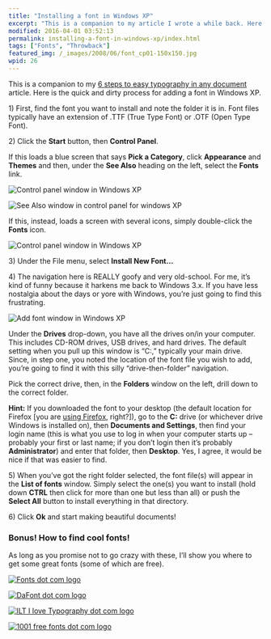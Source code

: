 ```yaml
---
title: "Installing a font in Windows XP"
excerpt: "This is a companion to my article I wrote a while back. Here is the quick and dirty process for adding a font in Windows XP."
modified: 2016-04-01 03:52:13
permalink: installing-a-font-in-windows-xp/index.html
tags: ["Fonts", "Throwback"]
featured_img: /_images/2008/06/font_cp01-150x150.jpg
wpid: 26
---
```


This is a companion to my [6 steps to easy typography in any document](/6-steps-to-easy-typography-in-any-document/) article. Here is the quick and dirty process for adding a font in Windows XP.

1\) First, find the font you want to install and note the folder it is in. Font files typically have an extension of .TTF (True Type Font) or .OTF (Open Type Font).

2\) Click the **Start** button, then **Control Panel**.

If this loads a blue screen that says **Pick a Category**, click **Appearance** and **Themes** and then, under the **See Also** heading on the left, select the **Fonts** link.

![Control panel window in Windows XP](/_images/2008/06/font_cp01.jpg)

![See Also window in control panel for windows XP](/_images/2008/06/font_cp02.jpg)

If this, instead, loads a screen with several icons, simply double-click the **Fonts** icon.

![Control panel window in Windows XP](/_images/2008/06/font_cp03.jpg)

3\) Under the File menu, select **Install New Font…**

4\) The navigation here is REALLY goofy and very old-school. For me, it’s kind of funny because it harkens me back to Windows 3.x. If you have less nostalgia about the days or yore with Windows, you’re just going to find this frustrating.

![Add font window in Windows XP](/_images/2008/06/font_addfont.jpg)

Under the **Drives** drop-down, you have all the drives on/in your computer. This includes CD-ROM drives, USB drives, and hard drives. The default setting when you pull up this window is “C:,” typically your main drive. Since, in step one, you noted the location of the font file you wish to add, you’re going to find it with this silly “drive-then-folder” navigation.

Pick the correct drive, then, in the **Folders** window on the left, drill down to the correct folder.

**Hint:** If you downloaded the font to your desktop (the default location for Firefox \[you are [using Firefox](http://www.mozilla.com/en-US/), right?\]), go to the **C:** drive (or whichever drive Windows is installed on), then **Documents and Settings**, then find your login name (this is what you use to log in when your computer starts up – probably your first or last name; if you don’t login then it’s probably **Administrator**) and enter that folder, then **Desktop**. Yes, I agree, it would be nice if that was easier to find.

5\) When you’ve got the right folder selected, the font file(s) will appear in the **List of fonts** window. Simply select the one(s) you want to install (hold down **CTRL** then click for more than one but less than all) or push the **Select All** button to install everything in that directory.

6\) Click **Ok** and start making beautiful documents!

### Bonus! How to find cool fonts!

As long as you promise not to go crazy with these, I’ll show you where to get some great fonts (some of which are free).

[![Fonts dot com logo](/_images/2008/06/type_img10_fontscom.jpg) ](http://fonts.com)

[![DaFont dot com logo](/_images/2008/06/type_img09_dafont.jpg) ](http://dafont.com)

[![ILT I love Typography dot com logo](/_images/2008/06/type_img11_ilt.jpg) ](http://ilovetypography.com)

[![1001 free fonts dot com logo](/_images/2008/06/type_img13_1001fonts.jpg) ](http://www.1001freefonts.com/)
